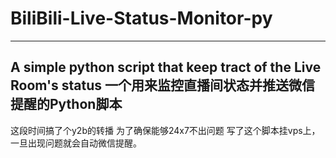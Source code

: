 # BiliBili-Live-Status-Monitor-py
---
A simple python script that keep tract of the Live Room's status
一个用来监控直播间状态并推送微信提醒的Python脚本
---

这段时间搞了个y2b的转播 为了确保能够24x7不出问题 写了这个脚本挂vps上，一旦出现问题就会自动微信提醒。

